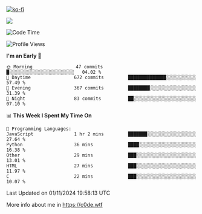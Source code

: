 [![ko-fi](https://ko-fi.com/img/githubbutton_sm.svg)](https://ko-fi.com/Z8Z4Y2LKX)

<a href="https://wakatime.com"><img src="https://wakatime.com/share/@c0dezin/b7f18a7c-ab3a-40b8-8bc7-b1b7bf71f1d6.svg" /></a>

<!--START_SECTION:waka-->
![Code Time](http://img.shields.io/badge/Code%20Time-134%20hrs%2033%20mins-blue)

![Profile Views](http://img.shields.io/badge/Profile%20Views-2-blue)

**I'm an Early 🐤** 

```text
🌞 Morning                47 commits          █░░░░░░░░░░░░░░░░░░░░░░░░   04.02 % 
🌆 Daytime                672 commits         ██████████████░░░░░░░░░░░   57.49 % 
🌃 Evening                367 commits         ████████░░░░░░░░░░░░░░░░░   31.39 % 
🌙 Night                  83 commits          ██░░░░░░░░░░░░░░░░░░░░░░░   07.10 % 
```


📊 **This Week I Spent My Time On** 

```text
💬 Programming Languages: 
JavaScript               1 hr 2 mins         ███████░░░░░░░░░░░░░░░░░░   27.64 % 
Python                   36 mins             ████░░░░░░░░░░░░░░░░░░░░░   16.38 % 
Other                    29 mins             ███░░░░░░░░░░░░░░░░░░░░░░   13.01 % 
HTML                     27 mins             ███░░░░░░░░░░░░░░░░░░░░░░   11.97 % 
C                        22 mins             ███░░░░░░░░░░░░░░░░░░░░░░   10.07 % 
```


 Last Updated on 01/11/2024 19:58:13 UTC
<!--END_SECTION:waka-->

More info about me in https://c0de.wtf
